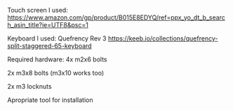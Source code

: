 Touch screen I used: https://www.amazon.com/gp/product/B015E8EDYQ/ref=ppx_yo_dt_b_search_asin_title?ie=UTF8&psc=1

Keyboard I used: Quefrency Rev 3 https://keeb.io/collections/quefrency-split-staggered-65-keyboard

Required hardware:
4x m2x6 bolts

2x m3x8 bolts (m3x10 works too)

2x m3 locknuts

Apropriate tool for installation
